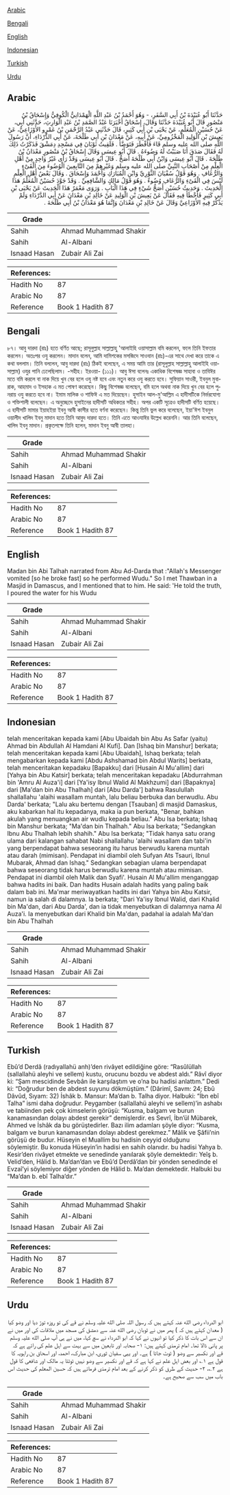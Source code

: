 [Arabic](#arabic)

[Bengali](#bengali)

[English](#english)

[Indonesian](#indonesian)

[Turkish](#turkish)

[Urdu](#urdu)

## Arabic


<div dir="rtl" lang="ar" style={{fontSize:'larger',backgroundColor:'#f8f9fa',padding:20}}>
حَدَّثَنَا أَبُو عُبَيْدَةَ بْنُ أَبِي السَّفَرِ، - وَهُوَ أَحْمَدُ بْنُ عَبْدِ اللَّهِ الْهَمْدَانِيُّ الْكُوفِيُّ وَإِسْحَاقُ بْنُ مَنْصُورٍ قَالَ أَبُو عُبَيْدَةَ حَدَّثَنَا وَقَالَ، إِسْحَاقُ أَخْبَرَنَا عَبْدُ الصَّمَدِ بْنُ عَبْدِ الْوَارِثِ، حَدَّثَنِي أَبِي، عَنْ حُسَيْنٍ الْمُعَلِّمِ، عَنْ يَحْيَى بْنِ أَبِي كَثِيرٍ، قَالَ حَدَّثَنِي عَبْدُ الرَّحْمَنِ بْنُ عَمْرٍو الأَوْزَاعِيُّ، عَنْ يَعِيشَ بْنِ الْوَلِيدِ الْمَخْزُومِيِّ، عَنْ أَبِيهِ، عَنْ مَعْدَانَ بْنِ أَبِي طَلْحَةَ، عَنْ أَبِي الدَّرْدَاءِ، أَنَّ رَسُولَ اللَّهِ صلى الله عليه وسلم قَاءَ فَأَفْطَرَ فَتَوَضَّأَ ‏.‏ فَلَقِيتُ ثَوْبَانَ فِي مَسْجِدِ دِمَشْقَ فَذَكَرْتُ ذَلِكَ لَهُ فَقَالَ صَدَقَ أَنَا صَبَبْتُ لَهُ وَضُوءَهُ ‏.‏ قَالَ أَبُو عِيسَى وَقَالَ إِسْحَاقُ بْنُ مَنْصُورٍ مَعْدَانُ بْنُ طَلْحَةَ ‏.‏ قَالَ أَبُو عِيسَى وَابْنُ أَبِي طَلْحَةَ أَصَحُّ ‏.‏ قَالَ أَبُو عِيسَى وَقَدْ رَأَى غَيْرُ وَاحِدٍ مِنْ أَهْلِ الْعِلْمِ مِنْ أَصْحَابِ النَّبِيِّ صلى الله عليه وسلم وَغَيْرِهِمْ مِنَ التَّابِعِينَ الْوُضُوءَ مِنَ الْقَىْءِ وَالرُّعَافِ ‏.‏ وَهُوَ قَوْلُ سُفْيَانَ الثَّوْرِيِّ وَابْنِ الْمُبَارَكِ وَأَحْمَدَ وَإِسْحَاقَ ‏.‏ وَقَالَ بَعْضُ أَهْلِ الْعِلْمِ لَيْسَ فِي الْقَىْءِ وَالرُّعَافِ وُضُوءٌ ‏.‏ وَهُوَ قَوْلُ مَالِكٍ وَالشَّافِعِيِّ ‏.‏ وَقَدْ جَوَّدَ حُسَيْنٌ الْمُعَلِّمُ هَذَا الْحَدِيثَ ‏.‏ وَحَدِيثُ حُسَيْنٍ أَصَحُّ شَيْءٍ فِي هَذَا الْبَابِ ‏.‏ وَرَوَى مَعْمَرٌ هَذَا الْحَدِيثَ عَنْ يَحْيَى بْنِ أَبِي كَثِيرٍ فَأَخْطَأَ فِيهِ فَقَالَ عَنْ يَعِيشَ بْنِ الْوَلِيدِ عَنْ خَالِدِ بْنِ مَعْدَانَ عَنْ أَبِي الدَّرْدَاءِ وَلَمْ يَذْكُرْ فِيهِ الأَوْزَاعِيَّ وَقَالَ عَنْ خَالِدِ بْنِ مَعْدَانَ وَإِنَّمَا هُوَ مَعْدَانُ بْنُ أَبِي طَلْحَةَ ‏.‏
</div>
<div style={{backgroundColor:'#f8f9fa',padding:20, marginBottom: 10}}><table> <thead> <tr> <th>Grade</th> <th></th> </tr> </thead> <tbody> <tr><td>Sahih</td><td>Ahmad Muhammad Shakir</td></tr><tr><td>Sahih</td><td>Al-Albani</td></tr><tr><td>Isnaad Hasan</td><td>Zubair Ali Zai</td></tr></tbody></table><table> <thead> <tr> <th>References:</th> <th></th> </tr> </thead> <tbody><tr><td>Hadith No</td><td>87</td></tr><tr><td>Arabic No</td><td>87</td></tr><tr><td>Reference</td><td>Book 1 Hadith 87</td></tr></tbody></table></div>

## Bengali


<div dir="ltr" lang="bn" style={{fontSize:'larger',backgroundColor:'#f8f9fa',padding:20}}>
৮৭। আবু দারদা (রাঃ) হতে বর্ণিত আছে; রাসূলুল্লাহ সাল্লাল্লাহু 'আলাইহি ওয়াসাল্লাম বমি করলেন, ফলে তিনি ইফতার করলেন। অতঃপর ওযু করলেন। মাদান বলেন, আমি দামিশকের মসজিদে সাওবান (রাঃ)-এর সাথে দেখা করে তাকে এ কথা বললাম। তিনি বললেন, আবু দারদা (রাঃ) ঠিকই বলেছেন, এ সময় আমি তার (রাসূলুল্লাহ সাল্লাল্লাহু আলাইহি ওয়াসাল্লাম) ওযুর পানি ঢেলেছিলাম। -সহীহ। ইরওয়া- (১১১)। আবু ঈসা বলেনঃ একাধিক বিশেষজ্ঞ সাহাবা ও তাবিঈর মতে বমি করলে বা নাক দিয়ে খুন বের হলে ওযু নষ্ট হবে এবং নতুন করে ওযু করতে হবে। সুফিয়ান সাওরী, ইবনুল মুবারাক, আহমাদ ও ইসহাক এ মত পোষণ করেছেন। কিছু বিশেষজ্ঞ বলেছেন, বমি হলে অথবা নাক দিয়ে খুন বের হলে পুনরায় ওযু করতে হবে না। ইমাম মালিক ও শাফিঈ এ মত দিয়েছেন। হুসাইন আল-মু'আল্লিম এ হাদীসটিকে নির্ভরযোগ্য ও শক্তিশালী বলেছেন। এ অনুচ্ছেদে হুসাইনের হাদীসটি অধিকতর সহীহ। অপর একটি সূত্রেও হাদীসটি বর্ণিত হয়েছে। এ হাদীসটি মামার ইয়াহইয়া ইবনু আবী কাসীর হতে বর্ণনা করেছেন। কিন্তু তিনি ভুল করে বলেছেন, ইয়া'ঈশ ইবনুল ওয়ালীদ খালিদ ইবনু মাদান হতে তিনি আবুদ দারদা হতে। তিনি এতে আওযাঈর উল্লেখ করেননি। আর তিনি বলেছেন, খালিদ ইবনু মাদান। প্রকৃতপক্ষে তিনি হলেন, মাদান ইবনু আবী তালহা।
</div>
<div style={{backgroundColor:'#f8f9fa',padding:20, marginBottom: 10}}><table> <thead> <tr> <th>Grade</th> <th></th> </tr> </thead> <tbody> <tr><td>Sahih</td><td>Ahmad Muhammad Shakir</td></tr><tr><td>Sahih</td><td>Al-Albani</td></tr><tr><td>Isnaad Hasan</td><td>Zubair Ali Zai</td></tr></tbody></table><table> <thead> <tr> <th>References:</th> <th></th> </tr> </thead> <tbody><tr><td>Hadith No</td><td>87</td></tr><tr><td>Arabic No</td><td>87</td></tr><tr><td>Reference</td><td>Book 1 Hadith 87</td></tr></tbody></table></div>

## English


<div dir="ltr" lang="en" style={{fontSize:'larger',backgroundColor:'#f8f9fa',padding:20}}>
Madan bin Abi Talhah narrated from Abu Ad-Darda that :"Allah's Messenger vomited [so he broke fast] so he performed Wudu." So I met Thawban in a Masjid in Damascus, and I mentioned that to him. He said: 'He told the truth, I poured the water for his Wudu
</div>
<div style={{backgroundColor:'#f8f9fa',padding:20, marginBottom: 10}}><table> <thead> <tr> <th>Grade</th> <th></th> </tr> </thead> <tbody> <tr><td>Sahih</td><td>Ahmad Muhammad Shakir</td></tr><tr><td>Sahih</td><td>Al-Albani</td></tr><tr><td>Isnaad Hasan</td><td>Zubair Ali Zai</td></tr></tbody></table><table> <thead> <tr> <th>References:</th> <th></th> </tr> </thead> <tbody><tr><td>Hadith No</td><td>87</td></tr><tr><td>Arabic No</td><td>87</td></tr><tr><td>Reference</td><td>Book 1 Hadith 87</td></tr></tbody></table></div>

## Indonesian


<div dir="ltr" lang="id" style={{fontSize:'larger',backgroundColor:'#f8f9fa',padding:20}}>
telah menceritakan kepada kami [Abu Ubaidah bin Abu As Safar (yaitu) Ahmad bin Abdullah Al Hamdani Al Kufi]. Dan [Ishaq bin Manshur] berkata; telah menceritakan kepada kami [Abu Ubaidah], Ishaq berkata; telah mengabarkan kepada kami [Abdu Ashshamad bin Abdul Warits] berkata, telah menceritakan kepadaku [Bapakku] dari [Husain Al Mu'allim] dari [Yahya bin Abu Katsir] berkata; telah menceritakan kepadaku [Abdurrahman bin 'Amru Al Auza'i] dari [Ya'isy Ibnul Walid Al Makhzumi] dari [Bapaknya] dari [Ma'dan bin Abu Thalhah] dari [Abu Darda'] bahwa Rasulullah shallallahu 'alaihi wasallam muntah, lalu beliau berbuka dan berwudlu. Abu Darda' berkata; "Lalu aku bertemu dengan [Tsauban] di masjid Damaskus, aku kabarkan hal itu kepadanya, maka ia pun berkata, "Benar, bahkan akulah yang menuangkan air wudlu kepada beliau." Abu Isa berkata; Ishaq bin Manshur berkata; "Ma'dan bin Thalhah." Abu Isa berkata; "Sedangkan Ibnu Abu Thalhah lebih shahih." Abu Isa berkata; "Tidak hanya satu orang ulama dari kalangan sahabat Nabi shallallahu 'alaihi wasallam dan tabi'in yang berpendapat bahwa seseorang itu harus berwudlu karena muntah atau darah (mimisan). Pendapat ini diambil oleh Sufyan Ats Tsauri, Ibnul Mubarak, Ahmad dan Ishaq." Sedangkan sebagian ulama berpendapat bahwa seseorang tidak harus berwudlu karena muntah atau mimisan. Pendapat ini diambil oleh Malik dan Syafi'. Husain Al Mu'allim menganggap bahwa hadits ini baik. Dan hadits Husain adalah hadits yang paling baik dalam bab ini. Ma'mar meriwayatkan hadits ini dari Yahya bin Abu Katsir, namun ia salah di dalamnya. Ia berkata; "Dari Ya'isy Ibnul Walid, dari Khalid bin Ma'dan, dari Abu Darda', dan ia tidak menyebutkan di dalamnya nama Al Auza'i. Ia menyebutkan dari Khalid bin Ma'dan, padahal ia adalah Ma'dan bin Abu Thalhah
</div>
<div style={{backgroundColor:'#f8f9fa',padding:20, marginBottom: 10}}><table> <thead> <tr> <th>Grade</th> <th></th> </tr> </thead> <tbody> <tr><td>Sahih</td><td>Ahmad Muhammad Shakir</td></tr><tr><td>Sahih</td><td>Al-Albani</td></tr><tr><td>Isnaad Hasan</td><td>Zubair Ali Zai</td></tr></tbody></table><table> <thead> <tr> <th>References:</th> <th></th> </tr> </thead> <tbody><tr><td>Hadith No</td><td>87</td></tr><tr><td>Arabic No</td><td>87</td></tr><tr><td>Reference</td><td>Book 1 Hadith 87</td></tr></tbody></table></div>

## Turkish


<div dir="ltr" lang="tr" style={{fontSize:'larger',backgroundColor:'#f8f9fa',padding:20}}>
Ebû’d Derdâ (radıyallahü anh)’den rivâyet edildiğine göre: “Rasûlüllah (sallallahü aleyhi ve sellem) kustu, orucunu bozdu ve abdest aldı.” Râvî diyor ki: “Şam mescidinde Sevbân ile karşılaştım ve o’na bu hadisi anlattım.” Dedi ki: “Doğrudur ben de abdest suyunu dökmüştüm.” (Dârimî, Savm: 24; Ebû Dâvûd, Sıyam: 32) İshâk b. Mansur: Ma’dan b. Talha diyor. Halbuki: “İbn ebî Talha” ismi daha doğrudur. Peygamber (sallallahü aleyhi ve sellem)’in ashabı ve tabiinden pek çok kimselerin görüşü: “Kusma, balgam ve burun kanamasından dolayı abdest gerekir” demişlerdir. es Sevrî, İbn’ül Mübarek, Ahmed ve İshâk da bu görüştedirler. Bazı ilim adamları şöyle diyor: “Kusma, balgam ve burun kanamasından dolayı abdest gerekmez.” Mâlik ve Şâfii’nin görüşü de budur. Hüseyin el Muallim bu hadisin ceyyid olduğunu söylemiştir. Bu konuda Hüseyin’in hadisi en sahih olanıdır. bu hadisi Yahya b. Kesir’den rivâyet etmekte ve senedinde yanılarak şöyle demektedir: Yeîş b. Velid’den, Hâlid b. Ma’dan’dan ve Ebû’d Derdâ’dan bir yönden senedinde el Evzaî’yi söylemiyor diğer yönden de Hâlid b. Ma’dan demektedir. Halbuki bu “Ma’dan b. ebî Talha’dır.”
</div>
<div style={{backgroundColor:'#f8f9fa',padding:20, marginBottom: 10}}><table> <thead> <tr> <th>Grade</th> <th></th> </tr> </thead> <tbody> <tr><td>Sahih</td><td>Ahmad Muhammad Shakir</td></tr><tr><td>Sahih</td><td>Al-Albani</td></tr><tr><td>Isnaad Hasan</td><td>Zubair Ali Zai</td></tr></tbody></table><table> <thead> <tr> <th>References:</th> <th></th> </tr> </thead> <tbody><tr><td>Hadith No</td><td>87</td></tr><tr><td>Arabic No</td><td>87</td></tr><tr><td>Reference</td><td>Book 1 Hadith 87</td></tr></tbody></table></div>

## Urdu


<div dir="rtl" lang="ur" style={{fontSize:'larger',backgroundColor:'#f8f9fa',padding:20}}>
ابو الدرداء رضی الله عنہ کہتے ہیں کہ رسول اللہ صلی الله علیہ وسلم نے قے کی تو روزہ توڑ دیا اور وضو کیا ( معدان کہتے ہیں کہ ) پھر میں نے ثوبان رضی الله عنہ سے دمشق کی مسجد میں ملاقات کی اور میں نے ان سے اس بات کا ذکر کیا تو انہوں نے کہا کہ ابو الدرداء نے سچ کہا، میں نے ہی آپ صلی الله علیہ وسلم پر پانی ڈالا تھا۔ امام ترمذی کہتے ہیں: ۱- صحابہ اور تابعین میں سے بہت سے اہل علم کی رائے ہے کہ قے اور نکسیر سے وضو ( ٹوٹ جاتا ) ہے۔ اور یہی سفیان ثوری، ابن مبارک، احمد، اور اسحاق بن راہویہ کا قول ہے ۱؎ اور بعض اہل علم نے کہا ہے کہ قے اور نکسیر سے وضو نہیں ٹوٹتا یہ مالک اور شافعی کا قول ہے ۲؎، ۲- حدیث کے طرق کو ذکر کرنے کے بعد امام ترمذی فرماتے ہیں کہ حسین المعلم کی حدیث اس باب میں سب سے صحیح ہے۔
</div>
<div style={{backgroundColor:'#f8f9fa',padding:20, marginBottom: 10}}><table> <thead> <tr> <th>Grade</th> <th></th> </tr> </thead> <tbody> <tr><td>Sahih</td><td>Ahmad Muhammad Shakir</td></tr><tr><td>Sahih</td><td>Al-Albani</td></tr><tr><td>Isnaad Hasan</td><td>Zubair Ali Zai</td></tr></tbody></table><table> <thead> <tr> <th>References:</th> <th></th> </tr> </thead> <tbody><tr><td>Hadith No</td><td>87</td></tr><tr><td>Arabic No</td><td>87</td></tr><tr><td>Reference</td><td>Book 1 Hadith 87</td></tr></tbody></table></div>